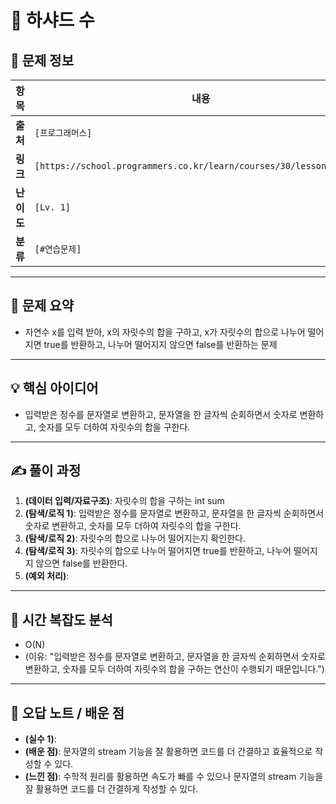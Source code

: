 # 📌 하샤드 수

## 📖 문제 정보

| 항목       | 내용                                                                |
| ---------- | ------------------------------------------------------------------- |
| **출처**   | `[프로그래머스]`                                                    |
| **링크**   | `[https://school.programmers.co.kr/learn/courses/30/lessons/12947]` |
| **난이도** | `[Lv. 1]`                                                           |
| **분류**   | `[#연습문제]`                                                       |

---

## 📝 문제 요약

- 자연수 x를 입력 받아, x의 자릿수의 합을 구하고, x가 자릿수의 합으로 나누어 떨어지면 true를 반환하고, 나누어 떨어지지 않으면 false를 반환하는 문제

---

## 💡 핵심 아이디어

- 입력받은 정수를 문자열로 변환하고, 문자열을 한 글자씩 순회하면서 숫자로 변환하고, 숫자를 모두 더하여 자릿수의 합을 구한다.

---

## ✍️ 풀이 과정

1. **(데이터 입력/자료구조)**: 자릿수의 합을 구하는 int sum
2. **(탐색/로직 1)**: 입력받은 정수를 문자열로 변환하고, 문자열을 한 글자씩 순회하면서 숫자로 변환하고, 숫자를 모두 더하여 자릿수의 합을 구한다.
3. **(탐색/로직 2)**: 자릿수의 합으로 나누어 떨어지는지 확인한다.
4. **(탐색/로직 3)**: 자릿수의 합으로 나누어 떨어지면 true를 반환하고, 나누어 떨어지지 않으면 false를 반환한다.
5. **(예외 처리)**:

---

## 🧐 시간 복잡도 분석

- O(N)
- (이유: "입력받은 정수를 문자열로 변환하고, 문자열을 한 글자씩 순회하면서 숫자로 변환하고, 숫자를 모두 더하여 자릿수의 합을 구하는 연산이 수행되기 때문입니다.")

---

## 🧠 오답 노트 / 배운 점

- **(실수 1)**:
- **(배운 점)**: 문자열의 stream 기능을 잘 활용하면 코드를 더 간결하고 효율적으로 작성할 수 있다.
- **(느낀 점)**: 수학적 원리를 활용하면 속도가 빠를 수 있으나 문자열의 stream 기능을 잘 활용하면 코드를 더 간결하게 작성할 수 있다.

